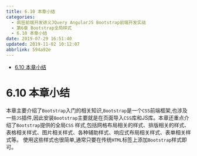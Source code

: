 ```yaml
---
title: 6.10 本章小结
categories: 
  - 疯狂前端开发讲义JQuery AngularJS Bootstrap前端开发实战
  - 第6章 Bootstrap全局样式
  - 6.10 本章小结
date: 2019-07-29 16:51:40
updated: 2019-11-02 10:12:07
abbrlink: 594a92e
---
```

<div id='my_toc'>

- [6.10 本章小结](/JavaReadingNotes/594a92e/#6-10-本章小结)

</div>
<!--more-->
<script>if (navigator.platform.toLowerCase() == 'win32'){document.getElementById('my_toc').style.display = 'none';}</script>

<!--end-->
<!--SSTStart-->
# 6.10 本章小结 #
本章主要介绍了`Bootstrap`入门的相关知识,`Bootstrap`是一个`CSS`前端框架,也涉及一些`JS`插件,因此安装`Bootstrap`主要就是在页面导入`CSS`库和JS库。本章还重点介绍了`Bootstrap`提供的全局`CSS` 样式,包括网格布局相关的样式、排版相关的样式、表格相关样式、图片相关样式、各种辅助样式、响应式布局相关样式、表单相关样式等。
使用这些样式也很简单,通常只要在传统`HTML`标签上添加`Bootstrap`样式即可。
<!--SSTStop-->

